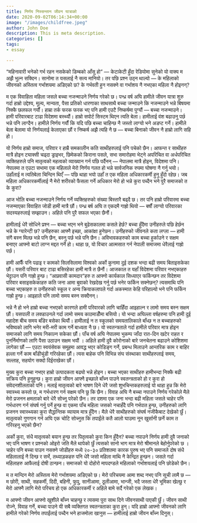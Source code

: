 ```yaml
---
title: निर्णय निस्सन्तान जीवन यात्राको
date: 2020-09-02T06:14:34+00:00
image: "/images/childfree.jpeg"
author: John Doe
description: This is meta description.
categories: []
tags:
- essay

---
```

“महिनावारी भनेको गर्भ रहन नसकेको डिम्बको आँसु हो” — केटाकेटी हुँदा रेडियोमा सुनेको यो वाक्य म अझै भुल्न सक्दिन। सानोमा त यसलाई नै सत्य मानियो। तर पछि प्रश्न उठ्न थाल्यो — के महिलाको जीवनको अस्तित्व गर्भाशयमा अडिएको छ? के गर्भवती हुन नसक्ने वा गर्भाशय नै नभएका महिला नै होइनन्?

म एक विवाहिता महिला जसले बच्चा नजन्माउने निर्णय गरेको छ। पन्ध्र वर्ष अघि हामीले जीवन यात्रा शुरु गर्दा हाम्रो उद्देश्य, मूल्य, मान्यता, पैसा प्रतिको धारणाका साथसाथै बच्चा जन्माउने कि नजन्माउने भन्ने बिषयमा निक्कै छलफल गर्यौं। हाम्रा तर्क फरक फरक भए पनि हामी एउटै निष्कर्षमा पुग्यौं — बच्चा नजन्माउने। हामी परिवारबाट टाढा विदेशमा बस्थ्यौं। हाम्रो सपोर्ट सिस्टम थिएन त्यति बेला। हामीलाई वंश बढाउनु पर्छ भन्ने पनि लाग्दैन। हामीले निर्णय गर्यौं कि यदि पछि बच्चा चाहिन्छ नै जस्तो लाग्यो भने अडप्ट गर्ने। हामीले बेला बेलामा यो निर्णयलाई केलाएका छौं र निष्कर्ष अझै त्यहि नै छ — बच्चा बिनाको जीवन नै हाम्रो लागि सहि हो।

यो निर्णय हाम्रो समाज, परिवार र हाम्रै समकालीन कति साथीहरुलाई पनि पचेको छैन। आफन्त र साथीहरु मात्रै होइन ट्याक्सी चढ्दा ड्राइभर, छिमेकको किराना पसले, सभा समारोहमा भेट्ने अपरिचित वा अर्धपरिचित व्यक्तिहरुले पनि मातृत्वको महत्वको व्याख्यान गर्न पछि पर्दैनन् — नेपालमा मात्रै होइन, विदेशमा पनि। नेपालमा त एउटा सभामा एक महिलाले मेरो निर्णय गलत हो भन्ने सार्वजनिक रुपमा घोषणा नै गर्नु भयो। उहाँलाई म त्यतिबेला चिन्दिन थिएँ — पछि थाहा भयो उहाँ त एक महिला अधिकारकर्मी हुनु हुँदो रहेछ। जब महिला अधिकारकर्मीलाई नै मेरो शरीरको फैसला गर्ने अधिकार मेरो हो भन्ने कुरा पच्दैन भने पुरै समाजको त के कुरा?

आज भोलि बच्चा नजन्माउने निर्णय गर्ने व्यक्तिहरुको संख्या बिस्तारै बढ्दै छ। तर पनि हाम्रो परिवारमा बच्चा नजन्माएका विवाहित जोडी हामी मात्रै छौं। पन्ध्र बर्ष अघि त एकदमै गाह्रो थियो — बर्षौं लाग्यो परिवारका सदस्यहरुलाई सम्झाउन। अहिले पनि पुरै सफल भएका छैनौं।

हामीलाई धेरै सोधिने प्रश्न — बच्चा भएन भने बुढेसकालमा कसले हेर्छ? बच्चा हुँदैमा उनीहरुले पछि हेर्छन भन्ने के ग्यारेन्टी छ? उनीहरुका आफ्नै इच्छा, आकांक्षा हुनेछन। उनीहरुको जीवनले कता लग्ला — हामी संगै बस्न मिल्छ भन्ने पनि छैन, बस्नु पर्छ भन्ने पनि छैन। अविभावकहरुको काम बच्चा हुर्काउने र सक्षम बनाएर आफ्नो बाटो लाग्न मद्दत गर्ने हो। थाहा छ, यो विचार आत्मसात गर्न नेपाली समाजमा धेरैलाई गाह्रो पर्छ।

हामी आफैँ पनि पढाइ र कामको सिलसिलामा विश्वको अर्को कुनामा दुई दशक भन्दा बढी समय बिताइसकेका छौं। यसरी परिवार बाट टाढा बसिरहेका हामी मात्रै त छैनौं। आजकाल त यहाँ विदेशमा परिवार नभएकाहरु भेट्टाउन पनि गाह्रो हुन्छ। “आप्रवासी कामदार”हरु त आफ्नो कार्यकाल सिध्याएर फर्किन्छन तर विदेशमा परिवार बसाइसकेकाहरु कति जना आमा बुवाको रेखदेख गर्नु पर्छ भनेर फर्किन सक्नेछन्? त्यसमाथि पनि बच्चा भएकाहरु त उनीहरुको स्कूल र अन्य क्रियाकलापले गर्दा अकस्मात केहि परिहाल्यो भने पनि फर्किन गाह्रो हुन्छ। आइहाले पनि लामो समय बस्न सक्दैनन्।

भन्ने नै हो भने हाम्रो बच्चा नभएको कारणले हामी परिवारको लागि चाहिँदा आइहाल्न र लामो समय बस्न सक्षम छौं। यसपाली त लक्डाउनले गर्दा लामो समय काठमाडौँमा बसियो। यो भन्दा अघिल्ला वर्षहरुमा पनि हामी दुई महादेश बीच समय बाँडेर बसेका थियौं। हामीलाई न त स्कूलको समयतालिकाले बाँध्छ न त बच्चाहरुको भविष्यको लागि भनेर मरी-मरी काम गर्ने बाध्यता नै छ। यो स्वतन्त्रताले गर्दा हामीले परिवार मात्र होइन समाजको लागि समय निकाल्न सकेका छौं। पाँच वर्ष अघि नेपालमा भुकम्प जाँदा रात-दिन खटेर राहत र पुनर्निर्माणको लागि पैसा उठाउन सक्षम भयौं । अहिले हामी दुवै कोरोनाको बारे जनचेतना बढाउने कोशिशमा लागेका छौं — एउटा स्वयंसेवक समूहमा आवद्ध भएर कोडिङ्ग गर्ने, प्रबन्ध मिलाउने आन्तरिक काम र बाहिर हल्ला गर्ने काम बाँडीचुंडी गरिरहेका छौं। त्यस बाहेक पनि विभिन्न संघ संस्थाका साथीहरुलाई समय, सल्लाह, सहयोग सक्दो दिईराखेका छौं।

मुख्य कुरा बच्चा नभएर हाम्रो उत्पादकता बढ्यो भन्ने होइन। बच्चा भएका साथीहरु हामीभन्दा निक्कै बढी सक्रिय पनि हुनुहुन्छ। कुरा हाम्रो जीवन आफ्नै इच्छाले बाँच्न पाउने स्वतन्त्रताको हो र कुरा हो संवेदनशीलताको पनि। मलाई मातृत्वको बारे भाषण दिने धेरै जसो शुभचिन्तकहरुलाई यो थाहा हुन्न कि मेरो स्वास्थ्य कस्तो छ, म गर्भधारण गर्न सक्षम पनि छु कि छैन। विवाह अघि नै बच्चा नपाउने निर्णय गरेकोले मैले मेरो प्रजनन क्षमताको बारे धेरै सोच्नु परेको छैन। तर दशमा एक जना भन्दा बढी महिला जसले चाहेर पनि गर्भधारण गर्न संघर्ष गर्नु पर्ने हुन्छ वा एकमा पाँच महिला जसको नचाहँदै पनि गर्भपात हुन्छ, उनीहरुको लागि प्रजनन स्वास्थ्यका कुरा सैद्धान्तिक व्यायाम मात्र हुँदैन। मैले धेरै साथीहरुको संघर्ष नजीकैबाट देखेको छुँ। मातृत्वको गुणगान गर्न अघि एक चोटि सोच्नुस कि तपाईंले कतै आलो घाउमा नून खुर्सानी छर्ने काम त गरिरहनु भएको छैन?

अर्को कुरा, संधै मातृत्वको बयान हुन्छ तर पितृत्वको कुरा किन हुँदैन? बच्चा नपाउने निर्णय हामी दुवै जनाको भए पनि भाषण र प्रश्नको ओइरो जति मैले थापेको छुँ त्यसको सानो भाग मात्र मेरो श्रीमानले बेहोर्नुपरेको छ । चाहेर पनि बच्चा पाउन नसक्ने जोडीहरु मध्ये २०-३० प्रतिशतमा कारक पुरुष भए पनि समाजले दोष संधै महिलालाई नै दिन्छ र सर्भे, तथ्याड़कहरु पनि धेरै जसो महिला माथि नै केन्द्रित हुन्छन। जसले गर्दा महिलाहरु आफैलाई दोषी ठान्छन। समाजको यो दोहोरो मापदण्डले महिलाको गर्भाशयलाई पनि छोडेको छैन।

म त मान्दिन मेरो अस्तित्व मेरो गर्भाशयमा अडिएको छ। मेरो परिचयमा आमा शब्द नभए पनि सूची लामै छ — म छोरी, साथी, सहकर्मी, दिदी, बहिनी, फुपु, सानीआमा, ठूलीआमा, भान्जी, भदै जस्ता धेरै भूमिका खेल्छु र मेरो आफ्नै लागि मेरो परिचय हो एक अधिकारकर्मी र अहिले बामे सर्दै गरेको एक लेखक।

म आफ्नो जीवन आफ्नो खुशीले बाँच्न चाहन्छु र त्यसमा पुरा साथ दिने जीवनसाथी पाएकी छुँ। जीवन साथी रोज्ने, विवाह गर्ने, बच्चा पाउने यी सबै व्यक्तिगत स्वतन्त्रताका कुरा हुन्। यदि हाम्रो आफ्नो जीवनको लागि हामीले गरेको निर्णय तपाईंलाई पच्दैन भने हाजमोला खानुस — हामीलाई हाम्रो जीवन बाँच्न दिनुस्।